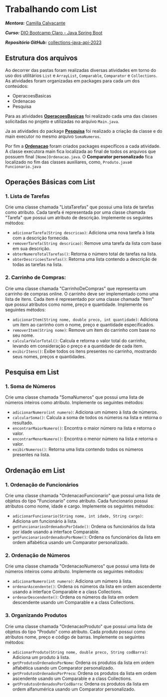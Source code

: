 
# Trabalhando com List

***Mentora:*** [Camilla Calvacante](https://www.linkedin.com/in/cami-la/)

***Curso:*** [DIO Bootcamp Claro - Java Spring Boot](https://web.dio.me/track/2e52ad2d-0a3b-4ade-a4ae-17830f528834)

***Repositório GitHub:*** [collections-java-api-2023](https://github.com/cami-la/collections-java-api-2023)

## Estrutura dos arquivos

Ao decorrer das pastas foram realizadas diversas atividades em torno do uso dos utilitários `List` e ``ArrayList``, `Comparable`, ``Comparator`` e ``Collections``. As atividades foram organizadas em packages para cada um dos conteúdos:

- OperacoesBasicas
- Ordenacao
- Pesquisa

Para as atividades **<u>OperacoesBasicas</u>** foi realizado cada uma das classes solicitadas no projeto e utilizadas no arquivo `Main.java`.

Ja as atividades do package **<u>Pesquisa</u>** foi realizado a criação da classe e do main executor no mesmo arquivo `SomaNumeros`.

Por fim a **<u>Ordenacao</u>** foram criados packages específicos a cada atividade. A classe executora main fica localizada ao final de todos os arquivos que possuem final `[Nome]Ordenacao.java`.
O **Comparator personalizado** fica localizado no fim das classes auxiliares, como, `Produto.java`e `Funcionario.java`


## Operações Básicas com List

### 1. Lista de Tarefas
<p>Crie uma classe chamada "ListaTarefas" que possui uma lista de tarefas como atributo. Cada tarefa é representada por uma classe chamada "Tarefa" que possui um atributo de descrição. Implemente os seguintes métodos:

- `adicionarTarefa(String descricao)`: Adiciona uma nova tarefa à lista com a descrição fornecida.
- `removerTarefa(String descricao)`: Remove uma tarefa da lista com base em sua descrição.
- `obterNumeroTotalTarefas()`: Retorna o número total de tarefas na lista.
- `obterDescricoesTarefas()`: Retorna uma lista contendo a descrição de todas as tarefas na lista.
</p>

### 2. Carrinho de Compras:

<p>Crie uma classe chamada "CarrinhoDeCompras" que representa um carrinho de compras online. O carrinho deve ser implementado como uma lista de itens. Cada item é representado por uma classe chamada "Item" que possui atributos como nome, preço e quantidade. Implemente os seguintes métodos:

- `adicionarItem(String nome, double preco, int quantidade)`: Adiciona um item ao carrinho com o nome, preço e quantidade especificados.
- `removerItem(String nome)`: Remove um item do carrinho com base no seu nome.
- `calcularValorTotal()`: Calcula e retorna o valor total do carrinho, levando em consideração o preço e a quantidade de cada item.
- `exibirItens()`: Exibe todos os itens presentes no carrinho, mostrando seus nomes, preços e quantidades.
</p>



## Pesquisa em List

### 1. Soma de Números

<p>Crie uma classe chamada "SomaNumeros" que possui uma lista de números inteiros como atributo. Implemente os seguintes métodos:

- `adicionarNumero(int numero)`: Adiciona um número à lista de números.
- `calcularSoma()`: Calcula a soma de todos os números na lista e retorna o resultado.
- `encontrarMaiorNumero()`: Encontra o maior número na lista e retorna o valor.
- `encontrarMenorNumero()`: Encontra o menor número na lista e retorna o valor.
- `exibirNumeros()`: Retorna uma lista contendo todos os números presentes na lista.



## Ordenação em List

### 1. Ordenação de Funcionários

<p>Crie uma classe chamada "OrdenacaoFuncionario" que possui uma lista de objetos do tipo "Funcionario" como atributo. Cada funcionario possui atributos como nome, idade e cargo. Implemente os seguintes métodos:

- `adicionarFuncionario(String nome, int idade, String cargo)`: Adiciona um funcionário à lista.
- `getFuncionariosOrdenadosPorIdade()`: Ordena os funcionários da lista por idade usando a interface Comparable.
- `getFuncionariosOrdenadosPorNome()`: Ordena os funcionários da lista em ordem alfabética usando um Comparator personalizado.
</p>

### 2. Ordenação de Números

<p>Crie uma classe chamada "OrdenacaoNumeros" que possui uma lista de números inteiros como atributo. Implemente os seguintes métodos:

- `adicionarNumero(int numero)`: Adiciona um número à lista.
- `ordenarAscendente()`: Ordena os números da lista em ordem ascendente usando a interface Comparable e a class Collections.
- `ordenarDescendente()`: Ordena os números da lista em ordem descendente usando um Comparable e a class Collections.
</p>

### 3. Organizando Produtos

<p>Crie uma classe chamada "OrdenacaoProduto" que possui uma lista de objetos do tipo "Produto" como atributo. Cada produto possui como atributos nome, preço e código de barras. Implemente os seguintes métodos:

- `adicionarProduto(String nome, double preco, String codBarra)`: Adiciona um produto à lista.
- `getProdutosOrdenadosPorNome`: Ordena os produtos da lista em ordem alfabética usando um Comparator personalizado.
- `getProdutosOrdenadosPorPreco`: Ordena os produtos da lista em ordem ascendente usando um Comparable e a class Collections.
- `getProdutosOrdenadosPorCodBarra`: Ordena os produtos da lista em ordem alfanumérica usando um Comparator personalizado.
</p>
